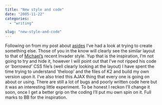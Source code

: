 ```yaml
---
title: "New style and code"
date: "2005-11-22"
categories:
  - "writing"

slug: "new-style-and-code"
---
```


Following on from my post about [asides](https://adamchamberlin.info/2005/10/24/asides/) I’ve had a look at trying to create something else. Those of you in the know will clearly see the similar layout to that of [Michael’s](https://binarybonsai.com) recent Invader style. Yup that is the inspiration, I’m not going to try and hide it, however I will point out that I’ve not ripped his code or _‘borrowed’_ CSS file’s (well clearly looking at the layout) I have spent the time trying to understand 'theloop’ and the files of K2 and build my own version upon it. I’ve also tried this AJAX thing that every one is going on about or using. There are still a lot of bugs and poorly written code here but it was an interesting little experiment.
To be honest I reckon I’ll change it soon, once I get a better grip on the coding I’ll put mu own spin on it. Full marks to BB for the inspiration.
